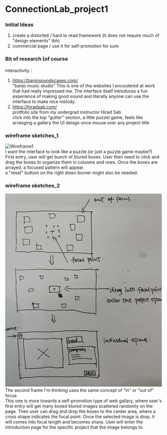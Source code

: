 # ConnectionLab_project1
### Initial Ideas
1. create a distorted / hard to read framework (it does not require much of "design elements" tbh)
2. commercial page / use it for self-promotion for sure

### Bit of research (of course
interactivity：
1. https://banjosoundscapes.com/ <br />
   "banjo music studio" This is one of the websites I encoutered at work that had really impressed me. The interface itself introduces a fun experience of
   making good sound and literally anyone can use the interface to make nice melody.
3. https://hiradsab.com/ <br />
   protfolio site from my undergrad instructor Hirad Sab <br />
   click into the top "gutter" section, a little puzzel game, feels like arranging a gallery
   the UI deisgn once mouse over any project title


### wireframe sketches_1
![Wireframe1](sketch1.png)
<br />
I want the interface to look like a puzzle.(or just a puzzle game maybe?) <br />
First entry, user will get bunch of blured boxes. User then need to click and drag the boxes to organize them in colunms and rows. Once the boxes are arrayed, a focused pattern will appear.<br />
a "reset" buttom on the right down borner might also be needed. 

### wireframe sketches_2
![Wireframe2](sketch2.png)
<br />
The second frame I'm thinking uses the same concept of "in" or "out of" focus <br />
This one is more towards a self-promotion type of web gallary, where user's first entry will get many boxed blured images scattered randomly on the page. Then user can drag and drop the boxes to the center area, where a cross shape indicates the focal point. Once the selected image is drop, it will comes into focal length and becomes sharp. User will enter the introduction page for the specific project that the image belongs to. 

